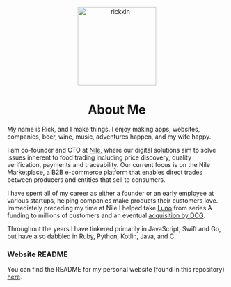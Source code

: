 <p align="center">
  <a href="https://www.rickkln.com">
    <img alt="rickkln" src="https://github.com/rickkln/rickkln/blob/master/src/images/rickkln-circle.png?raw=true" width="180" />
  </a>
</p>

<h1 align="center">
  About Me
</h1>

My name is Rick, and I make things. I enjoy making apps, websites, companies, beer, wine, music, adventures happen, and my wife happy.

I am co-founder and CTO at [Nile](https://nile.ag), where our digital solutions aim to solve issues inherent to food trading including price discovery, quality verification, payments and traceability. Our current focus is on the Nile Marketplace, a B2B e-commerce platform that enables direct trades between producers and entities that sell to consumers.

I have spent all of my career as either a founder or an early employee at various startups, helping companies make products their customers love. Immediately preceding my time at Nile I helped take [Luno](https://luno.com) from series A funding to millions of customers and an eventual [acquisition by DCG](https://www.luno.com/blog/en/post/luno-joins-dcg).

Throughout the years I have tinkered primarily in JavaScript, Swift and Go, but have also dabbled in Ruby, Python, Kotlin, Java, and C.

### Website README
You can find the README for my personal website (found in this repository) [here](https://github.com/rickkln/rickkln/blob/master/SITE_README.md).